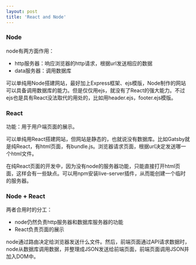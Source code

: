 ```yaml
---
layout: post
title: 'React and Node'
---
```


### Node

node有两方面作用：

- http服务器：响应浏览器的http请求，根据url发送相应的数据
- data服务器：调用数据库

可以单纯用Node搭建网站，最好加上Express框架、ejs模版，Node制作的网站可以具备调用数据库的能力。但是仅仅用ejs，就没有了React的强大能力。不过ejs也是具有React没法取代的用处的，比如用header.ejs，footer.ejs模版。

### React

功能：用于用户端页面的展示。

可以单纯用React搭建网站，但网站是静态的，也就说没有数据库。比如Gatsby就是纯React，有html页面，有bundle.js。浏览器请求页面，根据url决定发送哪一个html文件。

在纯React页面的开发中，因为没有node的服务器功能，只能直接打开html页面，这样会有一些缺点。可以用npm安装live-server插件，从而能创建一个临时的服务器。

### Node + React

两者合用时的分工：

- node仍然负责http服务器和数据库服务器的功能
- React负责页面的展示

node通过路由决定给浏览器发送什么文件。然后，前端页面通过API请求数据时，node从数据库调用数据，并整理成JSON发送给前端页面，前端页面调用JSON并加入DOM中。
